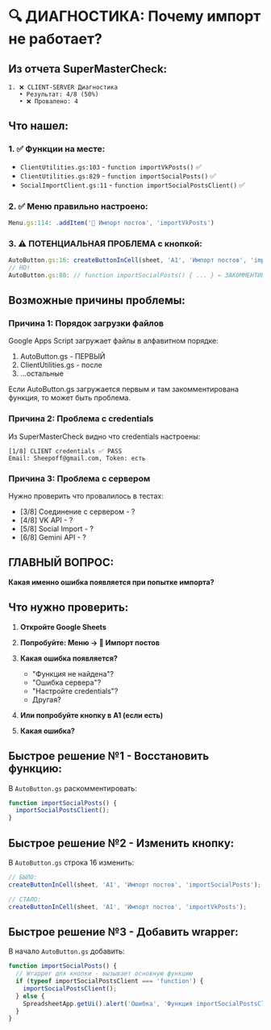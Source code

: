 # 🔍 ДИАГНОСТИКА: Почему импорт не работает?

## Из отчета SuperMasterCheck:

```
1. ❌ CLIENT-SERVER Диагностика
   • Результат: 4/8 (50%)
   • ❌ Провалено: 4
```

## Что нашел:

### 1. ✅ Функции на месте:
- `ClientUtilities.gs:103` - `function importVkPosts()` ✅
- `ClientUtilities.gs:829` - `function importSocialPosts()` ✅
- `SocialImportClient.gs:11` - `function importSocialPostsClient()` ✅

### 2. ✅ Меню правильно настроено:
```javascript
Menu.gs:114: .addItem('📱 Импорт постов', 'importVkPosts')
```

### 3. ⚠️ ПОТЕНЦИАЛЬНАЯ ПРОБЛЕМА с кнопкой:
```javascript
AutoButton.gs:16: createButtonInCell(sheet, 'A1', 'Импорт постов', 'importSocialPosts');
// НО!
AutoButton.gs:80: // function importSocialPosts() { ... } ← ЗАКОММЕНТИРОВАНО!
```

## Возможные причины проблемы:

### Причина 1: Порядок загрузки файлов
Google Apps Script загружает файлы в алфавитном порядке:
1. AutoButton.gs - ПЕРВЫЙ
2. ClientUtilities.gs - после
3. ...остальные

Если AutoButton.gs загружается первым и там закомментирована функция, то может быть проблема.

### Причина 2: Проблема с credentials
Из SuperMasterCheck видно что credentials настроены:
```
[1/8] CLIENT credentials ✅ PASS
Email: Sheepoff@gmail.com, Token: есть
```

### Причина 3: Проблема с сервером
Нужно проверить что провалилось в тестах:
- [3/8] Соединение с сервером - ?
- [4/8] VK API - ?
- [5/8] Social Import - ?
- [6/8] Gemini API - ?

## ГЛАВНЫЙ ВОПРОС:
**Какая именно ошибка появляется при попытке импорта?**

## Что нужно проверить:

1. **Откройте Google Sheets**
2. **Попробуйте: Меню → 📱 Импорт постов**
3. **Какая ошибка появляется?**
   - "Функция не найдена"?
   - "Ошибка сервера"?
   - "Настройте credentials"?
   - Другая?

4. **Или попробуйте кнопку в A1 (если есть)**
5. **Какая ошибка?**

## Быстрое решение №1 - Восстановить функцию:

В `AutoButton.gs` раскомментировать:
```javascript
function importSocialPosts() {
  importSocialPostsClient();
}
```

## Быстрое решение №2 - Изменить кнопку:

В `AutoButton.gs` строка 16 изменить:
```javascript
// БЫЛО:
createButtonInCell(sheet, 'A1', 'Импорт постов', 'importSocialPosts');

// СТАЛО:
createButtonInCell(sheet, 'A1', 'Импорт постов', 'importVkPosts');
```

## Быстрое решение №3 - Добавить wrapper:

В начало `AutoButton.gs` добавить:
```javascript
function importSocialPosts() {
  // Wrapper для кнопки - вызывает основную функцию
  if (typeof importSocialPostsClient === 'function') {
    importSocialPostsClient();
  } else {
    SpreadsheetApp.getUi().alert('Ошибка', 'Функция importSocialPostsClient не найдена', SpreadsheetApp.getUi().ButtonSet.OK);
  }
}
```
